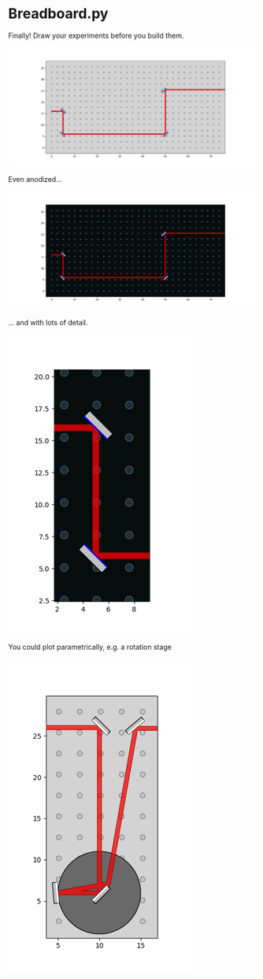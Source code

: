 # Breadboard.py

Finally! Draw your experiments before you build them. 

![bb](figures/breadboard1.png)

Even anodized...

![bb_anodized](figures/breadboard1_anodized.png)

... and with lots of detail.

![bb_anodized_detail](figures/detail_anodized.png)

You could plot parametrically, e.g. a rotation stage

![rotation stage](figures/parametric_rot_stage.png)